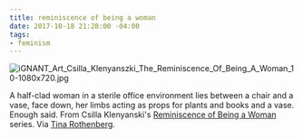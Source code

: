 ```yaml
---
title: reminiscence of being a woman
date: 2017-10-18 21:28:00 -04:00
tags:
- feminism
---
```


![iGNANT_Art_Csilla_Klenyanszki_The_Reminiscence_Of_Being_A_Woman_10-1080x720.jpg](/uploads/iGNANT_Art_Csilla_Klenyanszki_The_Reminiscence_Of_Being_A_Woman_10-1080x720.jpg)

A half-clad woman in a sterile office environment lies between a chair and a vase, face down, her limbs acting as props for plants and books and a vase. Enough said. From Csilla Klenyanski's [Reminiscence of Being a Woman](https://www.ignant.com/2017/10/11/csilla-klenyanszkis-reminiscence-of-being-a-woman/) series. Via [Tina Rothenberg](http://feedproxy.google.com/~r/Swissmiss/~3/ZGBx2eBZjNg/csilla-klenyanszkis-photography.html).